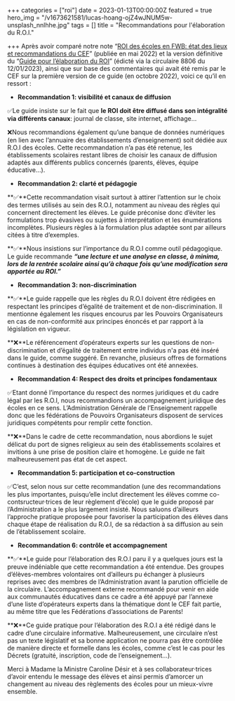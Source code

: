 +++
categories = ["roi"]
date = 2023-01-13T00:00:00Z
featured = true
hero_img = "/v1673621581/lucas-hoang-ojZ4wJNUM5w-unsplash_nnlhhe.jpg"
tags = []
title = "Recommandations pour l'élaboration du R.O.I."

+++
Après avoir comparé notre note “[ROI des écoles en FWB: état des lieux et recommandations du CEF](https://res.cloudinary.com/cefasbl/image/upload/v1673621242/CEF_NOTE_ROI_MAI22_fl7v4v.pdf)” (publiée en mai 2022) et la version définitive du “[Guide pour l’élaboration du ROI](https://res.cloudinary.com/cefasbl/image/upload/v1673621105/Guide_ROI_V14_jwxkin.pdf)” (édicté via la circulaire 8806 du 12/01/2023), ainsi que sur base des commentaires qui avait été remis par le CEF sur la première version de ce guide (en octobre 2022), voici ce qu’il en ressort :

* **Recommandation 1: visibilité et canaux de diffusion**

✅Le guide insiste sur le fait que **le ROI doit être diffusé dans son intégralité via différents canaux**: journal de classe, site internet, affichage…

❌Nous recommandions également qu’une banque de données numériques (en lien avec l’annuaire des établissements d’enseignement) soit dédiée aux R.O.I des écoles. Cette recommandation n’a pas été retenue, les établissements scolaires restant libres de choisir les canaux de diffusion adaptés aux différents publics concernés (parents, élèves, équipe éducative…).

* **Recommandation 2: clarté et pédagogie**

**✅**Cette recommandation visait surtout à attirer l’attention sur le choix des termes utilisés au sein des R.O.I, notamment au niveau des règles qui concernent directement les élèves. Le guide préconise donc d’éviter les formulations trop évasives ou sujettes à interprétation et les énumérations incomplètes. Plusieurs règles à la formulation plus adaptée sont par ailleurs citées à titre d’exemples.

**✅**Nous insistions sur l’importance du R.O.I comme outil pédagogique. Le guide recommande **_“une lecture et une analyse en classe, à minima, lors de la rentrée scolaire ainsi qu’à chaque fois qu’une modification sera apportée au ROI.”_**

* **Recommandation 3: non-discrimination**

**✅**Le guide rappelle que les règles du R.O.I doivent être rédigées en respectant les principes d’égalité de traitement et de non-discrimination. Il mentionne également les risques encourus par les Pouvoirs Organisateurs en cas de non-conformité aux principes énoncés et par rapport à la législation en vigueur.

**❌**Le référencement d’opérateurs experts sur les questions de non-discrimination et d’égalité de traitement entre individus n'a pas été inséré dans le guide, comme suggéré. En revanche, plusieurs offres de formations continues à destination des équipes éducatives ont été annexées.

* **Recommandation 4: Respect des droits et principes fondamentaux**

✅Etant donné l’importance du respect des normes juridiques et du cadre légal par les R.O.I, nous recommandions un accompagnement juridique des écoles en ce sens. L’Administration Générale de l’Enseignement rappelle donc que les fédérations de Pouvoirs Organisateurs disposent de services juridiques compétents pour remplir cette fonction.

**❌**Dans le cadre de cette recommandation, nous abordions le sujet délicat du port de signes religieux au sein des établissements scolaires et invitions à une prise de position claire et homogène. Le guide ne fait malheureusement pas état de cet aspect.

* **Recommandation 5: participation et co-construction**

✅C’est, selon nous sur cette recommandation (une des recommandations les plus importantes, puisqu’elle inclut directement les élèves comme co-contsructeur·trices de leur règlement d’école) que le guide proposé par l’Administration a le plus largement insisté. Nous saluons d’ailleurs l’approche pratique proposée pour favoriser la participation des élèves dans chaque étape de réalisation du R.O.I, de sa rédaction à sa diffusion au sein de l’établissement scolaire.

* **Recommandation 6: contrôle et accompagnement**

**✅**Le guide pour l’élaboration des R.O.I paru il y a quelques jours est la preuve indéniable que cette recommandation a été entendue. Des groupes d’élèves-membres volontaires ont d’ailleurs pu échanger à plusieurs reprises avec des membres de l’Administration avant la parution officielle de la circulaire. L’accompagnement externe recommandé pour venir en aide aux communautés éducatives dans ce cadre a été appuyé par l’annexe d’une liste d’opérateurs experts dans la thématique dont le CEF fait partie, au même titre que les Fédérations d’associations de Parents!

**❌**Ce guide pratique pour l’élaboration des R.O.I a été rédigé dans le cadre d’une circulaire informative. Malheureusement, une circulaire n’est pas un texte législatif et sa bonne application ne pourra pas être contrôlée de manière directe et formelle dans les écoles, comme c’est le cas pour les Décrets (gratuité, inscription, code de l’enseignement…).

Merci à Madame la Ministre Caroline Désir et à ses collaborateur·trices d’avoir entendu le message des élèves et ainsi permis d’amorcer un changement au niveau des règlements des écoles pour un mieux-vivre ensemble.
